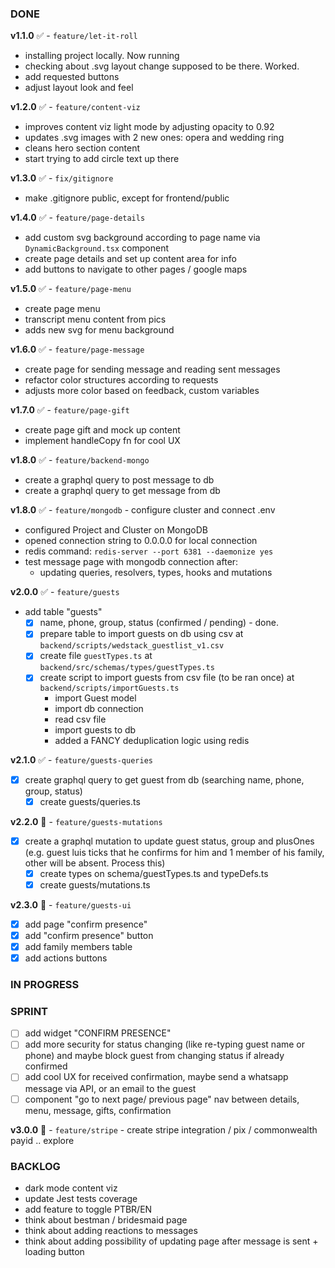 ### DONE
**v1.1.0** ✅ - `feature/let-it-roll`
- installing project locally. Now running
- checking about .svg layout change supposed to be there. Worked.
- add requested buttons
- adjust layout look and feel

**v1.2.0** ✅ - `feature/content-viz`
- improves content viz light mode by adjusting opacity to 0.92
- updates .svg images with 2 new ones: opera and wedding ring
- cleans hero section content
- start trying to add circle text up there

**v1.3.0** ✅ - `fix/gitignore`
- make .gitignore public, except for frontend/public

**v1.4.0** ✅ - `feature/page-details`
- add custom svg background according to page name via `DynamicBackground.tsx` component
- create page details and set up content area for info
- add buttons to navigate to other pages / google maps

**v1.5.0** ✅ - `feature/page-menu`
- create page menu
- transcript menu content from pics
- adds new svg for menu background

**v1.6.0** ✅ - `feature/page-message`
- create page for sending message and reading sent messages
- refactor color structures according to requests
- adjusts more color based on feedback, custom variables

**v1.7.0** ✅ - `feature/page-gift`
- create page gift and mock up content
- implement handleCopy fn for cool UX

**v1.8.0** ✅ - `feature/backend-mongo`
- create a graphql query to post message to db
- create a graphql query to get message from db

**v1.8.0** ✅ - `feature/mongodb` - configure cluster and connect .env 
- configured Project and Cluster on MongoDB
- opened connection string to 0.0.0.0 for local connection
- redis command: `redis-server --port 6381 --daemonize yes`
- test message page with mongodb connection after:
    - updating queries, resolvers, types, hooks and mutations

**v2.0.0** ✅ - `feature/guests`
- add table "guests"
    - [x] name, phone, group, status (confirmed / pending) - done.
    - [x] prepare table to import guests on db using csv at `backend/scripts/wedstack_guestlist_v1.csv`
    - [x] create file `guestTypes.ts` at `backend/src/schemas/types/guestTypes.ts`
    - [x] create script to import guests from csv file (to be ran once) at `backend/scripts/importGuests.ts`
        - import Guest model
        - import db connection
        - read csv file
        - import guests to db
        - added a FANCY deduplication logic using redis

**v2.1.0** ✅ - `feature/guests-queries`
- [x] create graphql query to get guest from db (searching name, phone, group, status)
    - [x] create guests/queries.ts

**v2.2.0** 🔸 - `feature/guests-mutations`
- [x] create a graphql mutation to update guest status, group and plusOnes (e.g. guest luis ticks that he confirms for him and 1 member of his family, other will be absent. Process this)
    - [x] create types on schema/guestTypes.ts and typeDefs.ts
    - [x] create guests/mutations.ts

**v2.3.0** 🔸 - `feature/guests-ui`
- [x] add page "confirm presence"
- [x] add "confirm presence" button
- [x] add family members table
- [x] add actions buttons

### IN PROGRESS

### SPRINT

- [ ] add widget "CONFIRM PRESENCE"
- [ ] add more security for status changing (like re-typing guest name or phone) and maybe block guest from changing status if already confirmed
- [ ] add cool UX for received confirmation, maybe send a whatsapp message via API, or an email to the guest
- [ ] component "go to next page/ previous page" nav between details, menu, message, gifts, confirmation

**v3.0.0** 🔸 - `feature/stripe` - create stripe integration / pix / commonwealth payid .. explore

### BACKLOG
- dark mode content viz
- update Jest tests coverage
- add feature to toggle PTBR/EN
- think about bestman / bridesmaid page
- think about adding reactions to messages
- think about adding possibility of updating page after message is sent + loading button
